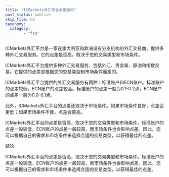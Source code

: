 ```yaml
---
title: "ICMarkets外汇平台点差高吗"
post_status: publish
skip_file: no
taxonomy:
  category:
        - "faq"
---
```


ICMarkets外汇平台是一家在澳大利亚和欧洲设有分支机构的外汇交易商，提供多种外汇交易服务。它的点差是否高，取决于您的交易类型和市场条件。

ICMarkets外汇平台提供多种外汇交易服务，包括外汇、贵金属、原油和指数交易。它提供的点差是根据您的交易类型和市场条件而定的。

ICMarkets外汇平台提供的外汇交易服务有两种：标准账户和ECN账户。标准账户的点差较低，ECN账户的点差较高。标准账户的点差一般为0.1-0.2点，ECN账户的点差一般为0.0-0.1点。

此外，ICMarkets外汇平台的点差还取决于市场条件。如果市场条件良好，点差会更低；如果市场条件不佳，点差会更高。

ICMarkets外汇平台的点差是否高，取决于您的交易类型和市场条件。标准账户的点差一般较低，ECN账户的点差一般较高，而市场条件也会影响点差。因此，您可以根据自己的需求和市场条件来选择合适的交易类型，以获得最佳的点差。

结论

ICMarkets外汇平台的点差是否高，取决于您的交易类型和市场条件。标准账户的点差一般较低，ECN账户的点差一般较高，而市场条件也会影响点差。因此，您可以根据自己的需求和市场条件来选择合适的交易类型，以获得最佳的点差。

